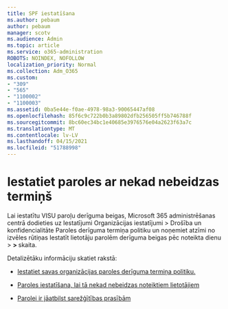 ```yaml
---
title: SPF iestatīšana
ms.author: pebaum
author: pebaum
manager: scotv
ms.audience: Admin
ms.topic: article
ms.service: o365-administration
ROBOTS: NOINDEX, NOFOLLOW
localization_priority: Normal
ms.collection: Adm_O365
ms.custom:
- "309"
- "565"
- "1100002"
- "1100003"
ms.assetid: 0ba5e44e-f0ae-4978-98a3-90065447af08
ms.openlocfilehash: 85f6c9c722b0b3a89802dfb256505ff5b746788f
ms.sourcegitcommit: 8bc60ec34bc1e40685e3976576e04a2623f63a7c
ms.translationtype: MT
ms.contentlocale: lv-LV
ms.lasthandoff: 04/15/2021
ms.locfileid: "51788998"
---
```

# <a name="set-passwords-to-never-expire"></a>Iestatiet paroles ar nekad nebeidzas termiņš

Lai iestatītu VISU paroļu derīguma beigas, Microsoft 365 administrēšanas centrā dodieties uz Iestatījumi Organizācijas iestatījumi > Drošība un konfidencialitāte Paroles derīguma termiņa politiku un noņemiet atzīmi no izvēles rūtiņas Iestatīt lietotāju parolēm derīguma beigas pēc noteikta dienu  >  **[](https://portal.office.com/adminportal/home#/settings/security)  >  [](https://portal.microsoft.com/Adminportal/Home#/Settings/SecurityPrivacy/:/Settings/L1/PasswordPolicy)** skaita.
  
Detalizētāku informāciju skatiet rakstā:

- [Iestatiet savas organizācijas paroles derīguma termiņa politiku.](https://docs.microsoft.com/microsoft-365/admin/manage/set-password-expiration-policy)
  
- [Paroles iestatīšana, lai tā nekad nebeidzas noteiktiem lietotājiem](https://docs.microsoft.com/microsoft-365/admin/add-users/set-password-to-never-expire)

- [Parolei ir jāatbilst sarežģītības prasībām](https://docs.microsoft.com/windows/security/threat-protection/security-policy-settings/password-must-meet-complexity-requirements)
  